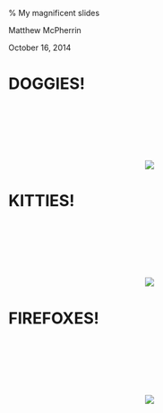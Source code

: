 % My magnificent slides

Matthew McPherrin

October 16, 2014


# DOGGIES!

<div style="text-align: center; margin-top: 120px">
<img src="http://i.imgur.com/JoF5FNd.jpg">
</div>

# KITTIES!

<div style="text-align: center; margin-top: 120px">
<img src="http://i.imgur.com/IFD14.jpg">
</div>

# FIREFOXES!

<div style="text-align: center; margin-top: 120px">
<img src="http://i.imgur.com/vxKOi.gif">
</div>

